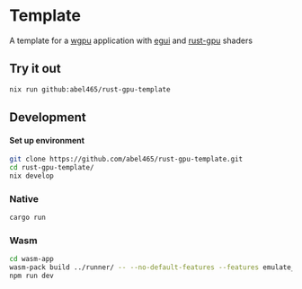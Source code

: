 # Template
A template for a [wgpu](https://github.com/gfx-rs/wgpu) application with [egui](https://github.com/emilk/egui) and [rust-gpu](https://github.com/Rust-GPU/rust-gpu) shaders

## Try it out
```bash
nix run github:abel465/rust-gpu-template
```

## Development
#### Set up environment
```bash
git clone https://github.com/abel465/rust-gpu-template.git
cd rust-gpu-template/
nix develop
```

### Native
```bash
cargo run
```

### Wasm
```bash
cd wasm-app
wasm-pack build ../runner/ -- --no-default-features --features emulate_constants
npm run dev
```

